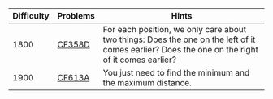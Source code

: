 | Difficulty | Problems | Hints |
| -------- | -------- | -------- |
| 1800 | [CF358D](https://codeforces.com/problemset/problem/358/D) | For each position, we only care about two things: Does the one on the left of it comes earlier? Does the one on the right of it comes earlier? |
| 1900 | [CF613A](https://codeforces.com/problemset/problem/613/A) | You just need to find the minimum and the maximum distance. |